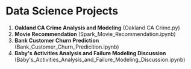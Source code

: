# Data Science Projects
1. **Oakland CA Crime Analysis and Modeling** (Oakland CA Crime.py)
2. **Movie Recommendation** (Spark_Movie_Recommendation.ipynb)
3. **Bank Customer Churn Prediction** (Bank_Customer_Churn_Predicition.ipynb)
4. **Baby's Activities Analysis and Failure Modeling Discussion** (Baby's_Activities_Analysis_and_Failure_Modeling_Discussion.ipynb)
